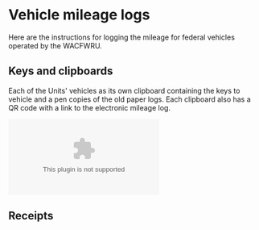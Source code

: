 # Vehicle mileage logs

Here are the instructions for logging the mileage for federal vehicles operated by the WACFWRU.

## Keys and clipboards

Each of the Units' vehicles as its own clipboard containing the keys to vehicle and a pen copies of the old paper logs. Each clipboard also has a QR code with a link to the electronic mileage log.

![](/pics/WACFWRU_vehicle_log.eps)


## Receipts

